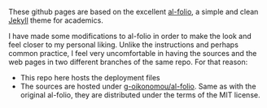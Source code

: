 These github pages are based on the excellent
[al-folio](https://github.com/alshedivat/al-folio), a simple and clean
[Jekyll](https://jekyllrb.com/) theme for academics.

I have made some modifications to al-folio in order to make the look and feel
closer to my personal liking. Unlike the instructions and perhaps common
practice, I feel very uncomfortable in having the sources and the web pages in
two different branches of the same repo. For that reason:

* This repo here hosts the deployment files
* The sources are hosted under
  [g-oikonomou/al-folio](https://github.com/g-oikonomou/al-folio). Same as with
  the original al-folio, they are distributed under the terms of the MIT
  license.
